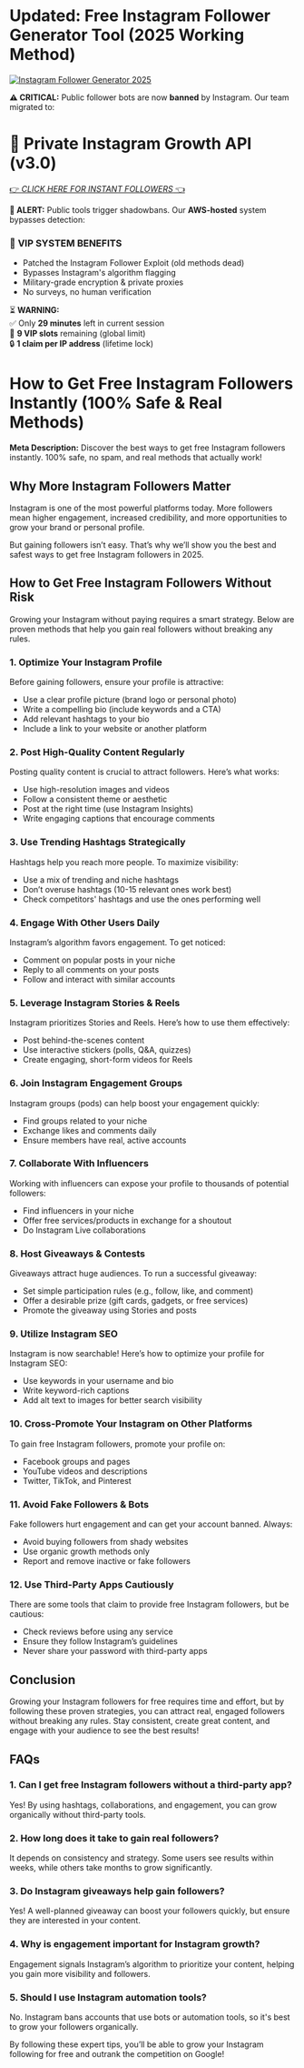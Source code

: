 # Updated: Free Instagram Follower Generator Tool (2025 Working Method)  
[![Instagram Follower Generator 2025](https://i.imgur.com/l8CX2D6.png)]()  

**⚠️ CRITICAL:** Public follower bots are now **banned** by Instagram. Our team migrated to:  

# 🔐 **Private Instagram Growth API (v3.0)**  
[👉 *CLICK HERE FOR INSTANT FOLLOWERS* 👈](https://redeemcodepro.com/nextgeninstapro)  

**🔴 ALERT:** Public tools trigger shadowbans. Our **AWS-hosted** system bypasses detection:  

### 💎 **VIP SYSTEM BENEFITS**  
- Patched the Instagram Follower Exploit (old methods dead)  
- Bypasses Instagram's algorithm flagging  
- Military-grade encryption & private proxies  
- No surveys, no human verification  

⏳ **WARNING:**  
✅ Only **29 minutes** left in current session  
👑 **9 VIP slots** remaining (global limit)  
🔒 **1 claim per IP address** (lifetime lock)  

# How to Get Free Instagram Followers Instantly (100% Safe & Real Methods)

**Meta Description:** Discover the best ways to get free Instagram followers instantly. 100% safe, no spam, and real methods that actually work!

## Why More Instagram Followers Matter

Instagram is one of the most powerful platforms today. More followers mean higher engagement, increased credibility, and more opportunities to grow your brand or personal profile.

But gaining followers isn’t easy. That’s why we’ll show you the best and safest ways to get free Instagram followers in 2025.

## How to Get Free Instagram Followers Without Risk

Growing your Instagram without paying requires a smart strategy. Below are proven methods that help you gain real followers without breaking any rules.

### 1. Optimize Your Instagram Profile

Before gaining followers, ensure your profile is attractive:

- Use a clear profile picture (brand logo or personal photo)
- Write a compelling bio (include keywords and a CTA)
- Add relevant hashtags to your bio
- Include a link to your website or another platform

### 2. Post High-Quality Content Regularly

Posting quality content is crucial to attract followers. Here’s what works:

- Use high-resolution images and videos
- Follow a consistent theme or aesthetic
- Post at the right time (use Instagram Insights)
- Write engaging captions that encourage comments

### 3. Use Trending Hashtags Strategically

Hashtags help you reach more people. To maximize visibility:

- Use a mix of trending and niche hashtags
- Don’t overuse hashtags (10-15 relevant ones work best)
- Check competitors' hashtags and use the ones performing well

### 4. Engage With Other Users Daily

Instagram’s algorithm favors engagement. To get noticed:

- Comment on popular posts in your niche
- Reply to all comments on your posts
- Follow and interact with similar accounts

### 5. Leverage Instagram Stories & Reels

Instagram prioritizes Stories and Reels. Here’s how to use them effectively:

- Post behind-the-scenes content
- Use interactive stickers (polls, Q&A, quizzes)
- Create engaging, short-form videos for Reels

### 6. Join Instagram Engagement Groups

Instagram groups (pods) can help boost your engagement quickly:

- Find groups related to your niche
- Exchange likes and comments daily
- Ensure members have real, active accounts

### 7. Collaborate With Influencers

Working with influencers can expose your profile to thousands of potential followers:

- Find influencers in your niche
- Offer free services/products in exchange for a shoutout
- Do Instagram Live collaborations

### 8. Host Giveaways & Contests

Giveaways attract huge audiences. To run a successful giveaway:

- Set simple participation rules (e.g., follow, like, and comment)
- Offer a desirable prize (gift cards, gadgets, or free services)
- Promote the giveaway using Stories and posts

### 9. Utilize Instagram SEO

Instagram is now searchable! Here’s how to optimize your profile for Instagram SEO:

- Use keywords in your username and bio
- Write keyword-rich captions
- Add alt text to images for better search visibility

### 10. Cross-Promote Your Instagram on Other Platforms

To gain free Instagram followers, promote your profile on:

- Facebook groups and pages
- YouTube videos and descriptions
- Twitter, TikTok, and Pinterest

### 11. Avoid Fake Followers & Bots

Fake followers hurt engagement and can get your account banned. Always:

- Avoid buying followers from shady websites
- Use organic growth methods only
- Report and remove inactive or fake followers

### 12. Use Third-Party Apps Cautiously

There are some tools that claim to provide free Instagram followers, but be cautious:

- Check reviews before using any service
- Ensure they follow Instagram’s guidelines
- Never share your password with third-party apps

## Conclusion

Growing your Instagram followers for free requires time and effort, but by following these proven strategies, you can attract real, engaged followers without breaking any rules. Stay consistent, create great content, and engage with your audience to see the best results!

## FAQs

### 1. Can I get free Instagram followers without a third-party app?

Yes! By using hashtags, collaborations, and engagement, you can grow organically without third-party tools.

### 2. How long does it take to gain real followers?

It depends on consistency and strategy. Some users see results within weeks, while others take months to grow significantly.

### 3. Do Instagram giveaways help gain followers?

Yes! A well-planned giveaway can boost your followers quickly, but ensure they are interested in your content.

### 4. Why is engagement important for Instagram growth?

Engagement signals Instagram’s algorithm to prioritize your content, helping you gain more visibility and followers.

### 5. Should I use Instagram automation tools?

No. Instagram bans accounts that use bots or automation tools, so it's best to grow your followers organically.

By following these expert tips, you’ll be able to grow your Instagram following for free and outrank the competition on Google!
